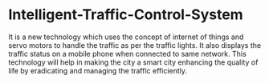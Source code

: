 # Intelligent-Traffic-Control-System
It is a new technology which uses the concept of internet of things and servo motors to handle the traffic as per the traffic lights. It also displays the traffic status on a mobile phone when connected to same network. This technology will help in making the city a smart city enhancing the quality of life by eradicating and managing the traffic efficiently.
